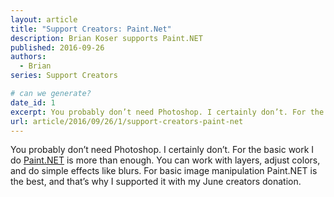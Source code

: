 ```yaml
---
layout: article
title: "Support Creators: Paint.Net"
description: Brian Koser supports Paint.NET
published: 2016-09-26
authors:
  - Brian
series: Support Creators

# can we generate?
date_id: 1
excerpt: You prob­a­bly don’t need Pho­to­shop. I cer­tainly don’t. For the ba­sic work I do Paint.NET is more than enough. 
url: article/2016/09/26/1/support-creators-paint-net
---
```

You probably don’t need Photoshop. I certainly don’t. For the basic work I do [Paint.NET](http://www.getpaint.net/index.html) is more than enough. You can work with layers, adjust colors, and do simple effects like blurs. For basic image manipulation Paint.NET is the best, and that’s why I supported it with my June creators donation.